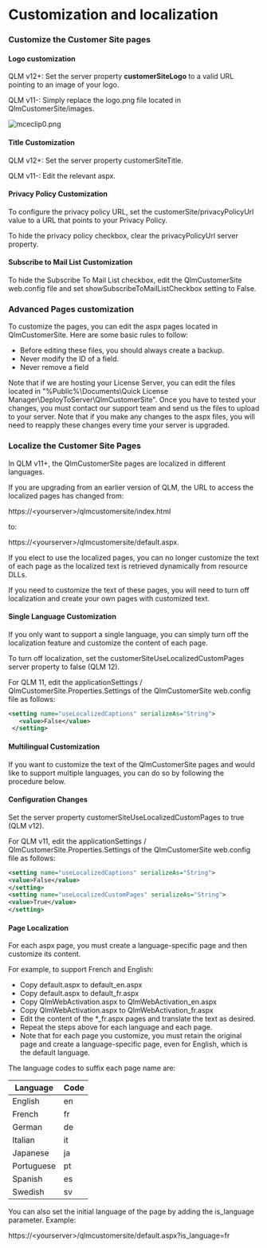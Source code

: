 # Customization and localization

### Customize the Customer Site pages

#### Logo customization&#x20;

QLM v12+: Set the server property **customerSiteLogo** to a valid URL pointing to an image of your logo.&#x20;

QLM v11-: Simply replace the logo.png file located in QlmCustomerSite/images.

![mceclip0.png](https://support.soraco.co/hc/article\_attachments/360088475311/mceclip0.png)

&#x20;

#### Title Customization

QLM v12+: Set the server property customerSiteTitle.

QLM v11-: Edit the relevant aspx.

#### Privacy Policy Customization

To configure the privacy policy URL, set the customerSite/privacyPolicyUrl value to a URL that points to your Privacy Policy.

To hide the privacy policy checkbox, clear the privacyPolicyUrl server property.&#x20;

#### &#x20;Subscribe to Mail List Customization

To hide the Subscribe To Mail List checkbox, edit the QlmCustomerSite web.config file and set showSubscribeToMailListCheckbox setting to False.

### &#x20;Advanced Pages customization

To customize the pages, you can edit the aspx pages located in QlmCustomerSite. Here are some basic rules to follow:

* Before editing these files, you should always create a backup.&#x20;
* Never modify the ID of a field.
* Never remove a field

Note that if we are hosting your License Server, you can edit the files located in "%Public%\Documents\Quick License Manager\DeployToServer\QlmCustomerSite". Once you have to tested your changes, you must contact our support team and send us the files to upload to your server. Note that if you make any changes to the aspx files, you will need to reapply these changes every time your server is upgraded.

### Localize the Customer Site Pages

In QLM v11+, the QlmCustomerSite pages are localized in different languages.&#x20;

If you are upgrading from an earlier version of QLM, the URL to access the localized pages has changed from:

https://\<yourserver>/qlmcustomersite/index.html

to:

https://\<yourserver>/qlmcustomersite/default.aspx.

If you elect to use the localized pages, you can no longer customize the text of each page as the localized text is retrieved dynamically from resource DLLs.

If you need to customize the text of these pages, you will need to turn off localization and create your own pages with customized text.&#x20;

#### Single Language Customization

If you only want to support a single language, you can simply turn off the localization feature and customize the content of each page.&#x20;

To turn off localization, set the customerSiteUseLocalizedCustomPages server property to false (QLM 12).

For QLM 11, edit the applicationSettings / QlmCustomerSite.Properties.Settings of the QlmCustomerSite web.config file as follows:

```xml
<setting name="useLocalizedCaptions" serializeAs="String">
   <value>False</value>
 </setting>
```

#### Multilingual Customization

If you want to customize the text of the QlmCustomerSite pages and would like to support multiple languages, you can do so by following the procedure below.

#### Configuration Changes

Set the server property customerSiteUseLocalizedCustomPages to true (QLM v12).

For QLM v11, edit the applicationSettings / QlmCustomerSite.Properties.Settings of the QlmCustomerSite web.config file as follows:

```xml
<setting name="useLocalizedCaptions" serializeAs="String">
<value>False</value>
</setting>
<setting name="useLocalizedCustomPages" serializeAs="String">
<value>True</value>
</setting>
```

#### Page Localization

For each aspx page, you must create a language-specific page and then customize its content.

For example, to support French and English:

* Copy default.aspx to default\_en.aspx&#x20;
* Copy default.aspx to default\_fr.aspx
* Copy QlmWebActivation.aspx to QlmWebActivation\_en.aspx&#x20;
* Copy QlmWebActivation.aspx to QlmWebActivation\_fr.aspx
* Edit the content of the \*\_fr.aspx pages and translate the text as desired.
* Repeat the steps above for each language and each page.
* Note that for each page you customize, you must retain the original page and create a language-specific page, even for English, which is the default language.

&#x20;The language codes to suffix each page name are:

| **Language** | **Code** |
| ------------ | -------- |
| English      | en       |
| French       | fr       |
| German       | de       |
| Italian      | it       |
| Japanese     | ja       |
| Portuguese   | pt       |
| Spanish      | es       |
| Swedish      | sv       |

&#x20;

&#x20;You can also set the initial language of the page by adding the is\_language parameter. Example:

https://\<yourserver>/qlmcustomersite/default.aspx?is\_language=fr
